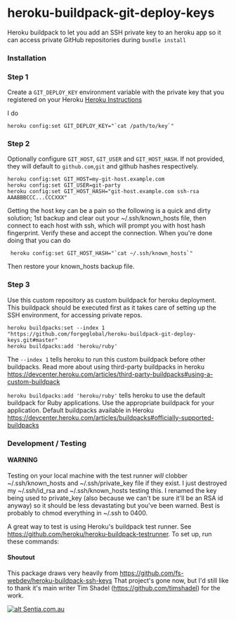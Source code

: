 # heroku-buildpack-git-deploy-keys
Heroku buildpack to let you add an SSH private key to an heroku app so it can access private GitHub repositories during `bundle install`

### Installation

### Step 1
Create a ```GIT_DEPLOY_KEY``` environment variable with the private key that you registered on your Heroku
[Heroku Instructions](https://devcenter.heroku.com/articles/config-vars#setting-up-config-vars-for-a-deployed-application)

I do

```
heroku config:set GIT_DEPLOY_KEY="`cat /path/to/key`"
```

### Step 2
Optionally configure `GIT_HOST`, `GIT_USER` and `GIT_HOST_HASH`. If not provided, they will default to `github.com`,`git` and github hashes respectively.

```
heroku config:set GIT_HOST=my-git-host.example.com
heroku config:set GIT_USER=git-party
heroku config:set GIT_HOST_HASH="git-host.example.com ssh-rsa AAABBBCCC...CCCXXX"
```

Getting the host key can be a pain so the following is a quick and dirty solution;
1st backup and clear out your ~/.ssh/known_hosts file, then connect to each host with ssh, which will prompt you with host hash fingerprint. Verify these and accept the connection.
When you're done doing that you can do

```
 heroku config:set GIT_HOST_HASH="`cat ~/.ssh/known_hosts`"
```

Then restore your known_hosts backup file.

### Step 3
Use this custom repository as custom buildpack for heroku deployment.
This buildpack should be executed first as it takes care of setting up the SSH environment, for accessing private
repos.

```
heroku buildpacks:set --index 1 "https://github.com/forgeglobal/heroku-buildpack-git-deploy-keys.git#master"
heroku buildpacks:add 'heroku/ruby'
```
The `--index 1` tells heroku to run this custom buildpack before other buildpacks.
Read more about using third-party buildpacks in heroku https://devcenter.heroku.com/articles/third-party-buildpacks#using-a-custom-buildpack

`heroku buildpacks:add 'heroku/ruby'` tells heroku to use the default buildpack for Ruby applications.
Use the appropriate buildpack for your application.
Default buildpacks available in Heroku https://devcenter.heroku.com/articles/buildpacks#officially-supported-buildpacks

### Development / Testing

#### WARNING
Testing on your local machine with the test runner _will_ clobber ~/.ssh/known_hosts and  ~/.ssh/private_key file if they exist. I just destroyed my ~/.ssh/id_rsa and ~/.ssh/known_hosts testing this. I renamed the key being used to private_key (also because we can't be sure it'll be an RSA id anyway) so it should be less devastating but you've been warned. Best is probably to chmod everything in ~/.ssh to 0400.

A great way to test is using Heroku's buildpack test runner. See https://github.com/heroku/heroku-buildpack-testrunner. To set up, run these commands:

#### Shoutout
This package draws very heavily from
https://github.com/fs-webdev/heroku-buildpack-ssh-keys
That project's gone now, but I'd still like to thank it's main writer Tim Shadel (https://github.com/timshadel) for the work.

[![alt Sentia.com.au](http://www.sentia.com.au/sentia-open-graph.png "Sentia ")](http://www.sentia.com.au)
